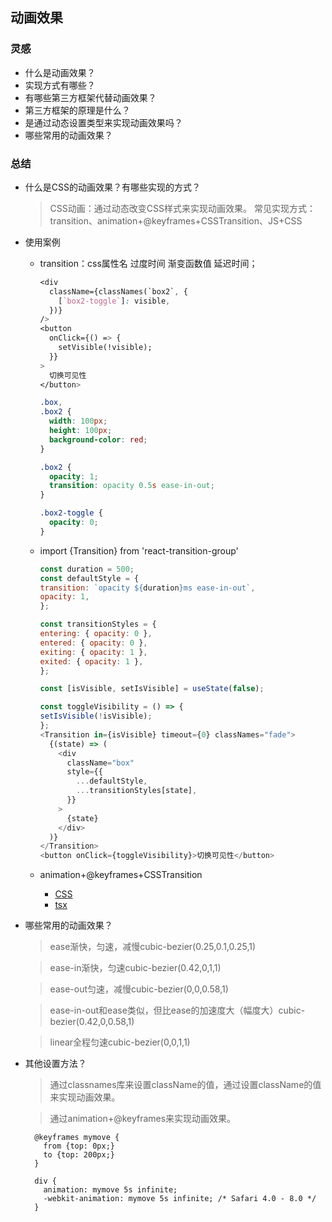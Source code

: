 ## 动画效果
### 灵感
- 什么是动画效果？
- 实现方式有哪些？
- 有哪些第三方框架代替动画效果？
- 第三方框架的原理是什么？
- 是通过动态设置类型来实现动画效果吗？
- 哪些常用的动画效果？

### 总结
- 什么是CSS的动画效果？有哪些实现的方式？
  > CSS动画：通过动态改变CSS样式来实现动画效果。
  > 常见实现方式：transition、animation+@keyframes+CSSTransition、JS+CSS

- 使用案例
  - transition：css属性名  过度时间  渐变函数值  延迟时间；
    ```css
    <div
      className={classNames(`box2`, {
        [`box2-toggle`]: visible,
      })}
    />
    <button
      onClick={() => {
        setVisible(!visible);
      }}
    >
      切换可见性
    </button>   
    
    .box,
    .box2 {
      width: 100px;
      height: 100px;
      background-color: red;
    }

    .box2 {
      opacity: 1;
      transition: opacity 0.5s ease-in-out;
    }

    .box2-toggle {
      opacity: 0;
    }
    ```

  - import {Transition} from 'react-transition-group'
    ```js
    const duration = 500;
    const defaultStyle = {
    transition: `opacity ${duration}ms ease-in-out`,
    opacity: 1,
    };

    const transitionStyles = {
    entering: { opacity: 0 },
    entered: { opacity: 0 },
    exiting: { opacity: 1 },
    exited: { opacity: 1 },
    };

    const [isVisible, setIsVisible] = useState(false);

    const toggleVisibility = () => {
    setIsVisible(!isVisible);
    };
    <Transition in={isVisible} timeout={0} classNames="fade">
      {(state) => (
        <div
          className="box"
          style={{
            ...defaultStyle,
            ...transitionStyles[state],
          }}
        >
          {state}
        </div>
      )}
    </Transition>
    <button onClick={toggleVisibility}>切换可见性</button>
    ```

  - animation+@keyframes+CSSTransition
    - [CSS](../images/efb27e2229991ab6d39d8a517c295da31550fc341490791923a949197ee2b0fa.png)
    - [tsx](../images/b634c8543fc53f647ff2f622f78b6e2fd394edc5992ac499d197c847f11d6feb.png)  



    
- 哪些常用的动画效果？
  > ease渐快，匀速，减慢cubic-bezier(0.25,0.1,0.25,1)

  > ease-in渐快，匀速cubic-bezier(0.42,0,1,1)

  > ease-out匀速，减慢cubic-bezier(0,0,0.58,1)

  > ease-in-out和ease类似，但比ease的加速度大（幅度大）cubic-bezier(0.42,0,0.58,1)

  > linear全程匀速cubic-bezier(0,0,1,1)

- 其他设置方法？
  > 通过classnames库来设置className的值，通过设置className的值来实现动画效果。

  > 通过animation+@keyframes来实现动画效果。
    ```
      @keyframes mymove {
        from {top: 0px;}
        to {top: 200px;}
      }

      div {
        animation: mymove 5s infinite;
        -webkit-animation: mymove 5s infinite; /* Safari 4.0 - 8.0 */
      }
    ```